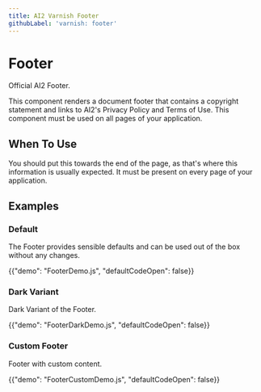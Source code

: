 ```yaml
---
title: AI2 Varnish Footer
githubLabel: 'varnish: footer'
---
```


# Footer

<p class="description">Official AI2 Footer.</p>

This component renders a document footer that contains a copyright statement and links to AI2's
Privacy Policy and Terms of Use. This component must be used on all pages of your application.

## When To Use

You should put this towards the end of the page, as that's where this information is usually
expected. It must be present on every page of your application.

## Examples

### Default

The Footer provides sensible defaults and can be used out of the box without any changes.

{{"demo": "FooterDemo.js", "defaultCodeOpen": false}}

### Dark Variant

Dark Variant of the Footer.

{{"demo": "FooterDarkDemo.js", "defaultCodeOpen": false}}

### Custom Footer

Footer with custom content.

{{"demo": "FooterCustomDemo.js", "defaultCodeOpen": false}}
